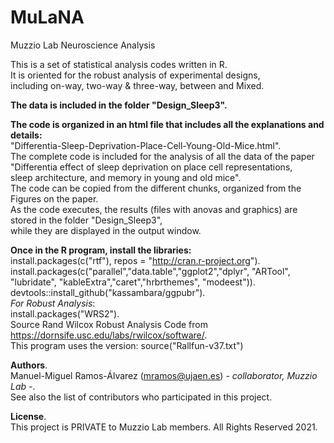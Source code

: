 # MuLaNA
Muzzio Lab Neuroscience Analysis

This is a set of statistical analysis codes written in R.   
It is oriented for the robust analysis of experimental designs,   
including on-way, two-way & three-way, between and Mixed.   

**The data is included in the folder "Design_Sleep3".**  
   
**The code is organized in an html file that includes all the explanations and details:**   
"Differentia-Sleep-Deprivation-Place-Cell-Young-Old-Mice.html".   
The complete code is included for the analysis of all the data of the paper  
  "Differentia effect of sleep deprivation on place cell representations,   
  sleep architecture, and memory in young and old mice".   
The code can be copied from the different chunks, organized from the Figures on the paper.   
As the code executes, the results (files with anovas and graphics) are stored in the folder "Design_Sleep3",   
while they are displayed in the output window.   
   
**Once in the R program, install the libraries:**   
install.packages(c("rtf"), repos = "http://cran.r-project.org").  
install.packages(c("parallel","data.table","ggplot2","dplyr", "ARTool", "lubridate", "kableExtra","caret","hrbrthemes", "modeest")).  
devtools::install_github("kassambara/ggpubr").    
*For Robust Analysis*:   
install.packages("WRS2").  
Source Rand Wilcox Robust Analysis Code from https://dornsife.usc.edu/labs/rwilcox/software/.  
This program uses the version: source("Rallfun-v37.txt")   
   
**Authors**.  
Manuel-Miguel Ramos-Álvarez (mramos@ujaen.es) *- collaborator, Muzzio Lab -*.   
See also the list of contributors who participated in this project.   
   
**License**.  
This project is PRIVATE to Muzzio Lab members. All Rights Reserved 2021.    
